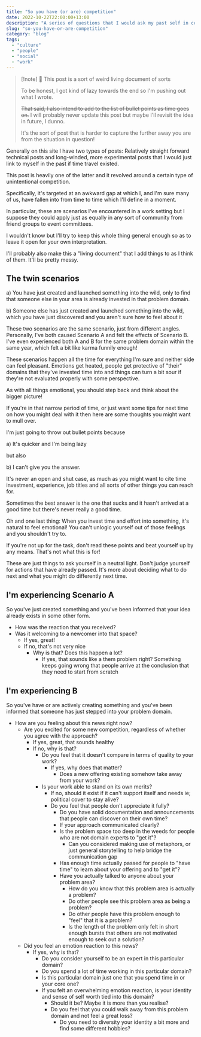 ```yaml
---
title: "So you have (or are) competition"
date: 2022-10-22T22:00:00+13:00
description: "A series of questions that I would ask my past self in certain awkward situations"
slug: "so-you-have-or-are-competition"
category: "blog"
tags:
  - "culture"
  - "people"
  - "social"
  - "work"
---
```


> [!note] 🧪 This post is a sort of weird living document of sorts
>
> To be honest, I got kind of lazy towards the end so I'm pushing out what I wrote.
>
> ~~That said, I also intend to add to the list of bullet points as time goes on.~~ I will probably never update this post but maybe I'll revisit the idea in future, I dunno.
>
> It's the sort of post that is harder to capture the further away you are from the situation in question!

Generally on this site I have two types of posts: Relatively straight forward technical posts and long-winded, more experimental posts that I would just link to myself in the past if time travel existed.

This post is heavily one of the latter and it revolved around a certain type of unintentional competition.

Specifically, it's targeted at an awkward gap at which I, and I'm sure many of us, have fallen into from time to time which I'll define in a moment.

In particular, these are scenarios I've encountered in a work setting but I suppose they could apply just as equally in any sort of community from friend groups to event committees.

I wouldn't know but I'll try to keep this whole thing general enough so as to leave it open for your own interpretation.

I'll probably also make this a "living document" that I add things to as I think of them. It'll be pretty messy.

## The twin scenarios

a) You have just created and launched something into the wild, only to find that someone else in your area is already invested in that problem domain.

b) Someone else has just created and launched something into the wild, which you have just discovered and you aren't sure how to feel about it

These two scenarios are the same scenario, just from different angles. Personally, I've both caused Scenario A and felt the effects of Scenario B. I've even experienced both A and B for the same problem domain within the same year, which felt a bit like karma funnily enough!

These scenarios happen all the time for everything I'm sure and neither side can feel pleasant. Emotions get heated, people get protective of "their" domains that they've invested time into and things can turn a bit sour if they're not evaluated properly with some perspective.

As with all things emotional, you should step back and think about the bigger picture!

If you're in that narrow period of time, or just want some tips for next time on how you might deal with it then here are some thoughts you might want to mull over.

I'm just going to throw out bullet points because

a) It's quicker and I'm being lazy

but also

b) I can't give you the answer.

It's never an open and shut case, as much as you might want to cite time investment, experience, job titles and all sorts of other things you can reach for.

Sometimes the best answer is the one that sucks and it hasn't arrived at a good time but there's never really a good time.

Oh and one last thing: When you invest time and effort into something, it's natural to feel emotional! You can't unlogic yourself out of those feelings and you shouldn't try to.

If you're not up for the task, don't read these points and beat yourself up by any means. That's not what this is for!

These are just things to ask yourself in a neutral light. Don't judge yourself for actions that have already passed. It's more about deciding what to do next and what you might do differently next time.

## I'm experiencing Scenario A

So you've just created something and you've been informed that your idea already exists in some other form.

- How was the reaction that you received?
- Was it welcoming to a newcomer into that space?
  - If yes, great!
  - If no, that's not very nice
    - Why is that? Does this happen a lot?
      - If yes, that sounds like a them problem right? Something keeps going wrong that people arrive at the conclusion that they need to start from scratch

## I'm experiencing B

So you've have or are actively creating something and you've been informed that someone has just stepped into your problem domain.

- How are you feeling about this news right now?
  - Are you excited for some new competition, regardless of whether you agree with the approach?
    - If yes, great, that sounds healthy
    - If no, why is that?
      - Do you feel that it doesn't compare in terms of quality to your work?
        - If yes, why does that matter?
          - Does a new offering existing somehow take away from your work?
      - Is your work able to stand on its own merits?
        - If no, should it exist if it can't support itself and needs ie; political cover to stay alive?
        - Do you feel that people don't appreciate it fully?
          - Do you have solid documentation and announcements that people can discover on their own time?
          - If your approach communicated clearly?
          - Is the problem space too deep in the weeds for people who are not domain experts to "get it"?
            - Can you considered making use of metaphors, or just general storytelling to help bridge the communication gap
          - Has enough time actually passed for people to "have time" to learn about your offering and to "get it"?
          - Have you actually talked to anyone about your problem area?
            - How do you know that this problem area is actually a problem?
            - Do other people see this problem area as being a problem?
            - Do other people have this problem enough to "feel" that it is a problem?
            - Is the length of the problem only felt in short enough bursts that others are not motivated enough to seek out a solution?
  - Did you feel an emotion reaction to this news?
    - If yes, why is that?
      - Do you consider yourself to be an expert in this particular domain?
      - Do you spend a lot of time working in this particular domain?
      - Is this particular domain just one that you spend time in or your core one?
      - If you felt an overwhelming emotion reaction, is your identity and sense of self worth tied into this domain?
        - Should it be? Maybe it is more than you realise?
        - Do you feel that you could walk away from this problem domain and not feel a great loss?
          - Do you need to diversity your identity a bit more and find some different hobbies?
